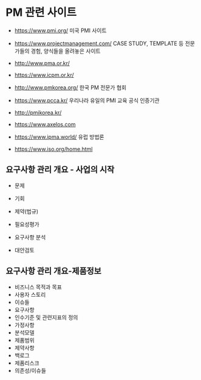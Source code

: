 # PM 관련 사이트
- https://www.pmi.org/
  미국 PMI 사이트

- https://www.projectmanagement.com/
  CASE STUDY, TEMPLATE 등 전문가들의 경험, 양식들을 올려놓은 사이트

- http://www.pma.or.kr/
- https://www.icpm.or.kr/
- http://www.pmkorea.org/
  한국 PM 전문가 협회

- https://www.pcca.kr/
  우리나라 유일의 PMI 교육 공식 인증기관

- http://pmikorea.kr/
- https://www.axelos.com
- https://www.ipma.world/
  유럽 방법론

- https://www.iso.org/home.html


## 요구사항 관리 개요 - 사업의 시작
- 문제
- 기회
- 제약(법규)

- 필요성평가
- 요구사항 분석
- 대안검토

## 요구사항 관리 개요-제품정보
- 비즈니스 목적과 목표
- 사용자 스토리
- 이슈들
- 요구사항
- 인수기준 및 관련지표의 정의
- 가정사항
- 분석모델
- 제품범위
- 제약사항
- 백로그
- 제품리스크
- 의존성/이슈들
